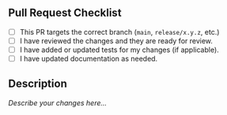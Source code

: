 ## Pull Request Checklist

- [ ] This PR targets the correct branch (`main`, `release/x.y.z`, etc.)
- [ ] I have reviewed the changes and they are ready for review.
- [ ] I have added or updated tests for my changes (if applicable).
- [ ] I have updated documentation as needed.

## Description

_Describe your changes here..._
